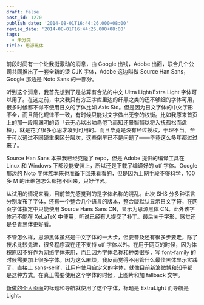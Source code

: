 ```yaml
---
draft: false
post_id: 1270
publish_date: '2014-08-01T16:44:26.000+08:00'
revise_date: '2014-08-01T16:44:26.000+08:00'
tags:
  - 未分类
title: 思源黑体
---
```


前段时间有一个让我挺激动的消息，由 Google 出钱，Adobe 出面，联合几个公司共同推出了一套全新的泛 CJK 字体，Adobe 这边叫做 Source Han Sans，Google 那边是 Noto Sans 的一部分。

听到这个消息，我首先想到了是总算有合法的中文 Ultra Light/Extra Light 字体可以用了。在这之前，中文我只有方正字库里边的纤黑之类的还不够细的字体可用，很多时候都不得不使用日文的字体比如 Axis Std。但是因为日文字体的中文字形不全，而且简化规律不一致，有时候只能对文字做出无奈的权衡。比如我原来首页上的那一段陶渊明的诗「云无心以出岫鸟倦飞而知还景翳翳以将入抚孤松而盘桓」，就是花了很多心思才凑到可用的。而且毕竟是没有经过授权，于理不当。至于可以通过不同磅重来区分层次，这些倒早已不是问题了——毕竟这么多年都过过来了。

Source Han Sans 本来我已经克隆了 repo，但是 Adobe 提供的编译工具在 Linux 和 Windows 下都没能安装上，所以还是下载了编译好的 otf 字体。Google 那边的 Noto 字体族本来也准备下回来看看的，但是因为上网手段不够科学，100 多 M 的压缩包怎么都拖不回来，只好作罢。

从试用的情况来看，目前首先感觉到的是字体名称的混乱。此次 SHS 分多钟语言分别发布了字体，还有一个整合几个语言的版本，整合版默认显示日文字符，在网页字体指定中只能使用 Source Hans Sans CN，显示为思源黑体 CN。此外该字体还不能在 XeLaTeX 中使用，听说已经有人提交了补丁。最后关于字形，感觉还是冬青黑体更好看。

不管怎么样，思源黑体虽然是中文字体的一大步，但要普及还有很多步要走，除了技术比较先进，很多程序现在还不支持 otf 字体以外。在用于网页的时候，因为体积原因不好作为网络字体来用，而且因为字体名称和种类很多，写 font-family 的时候需要加上很多字体。因为这么麻烦，我反而觉得不用管什么最佳黑体显示实践了，直接上 sans-serif，让用户使用自定义的字体，就像目前新浪微博和知乎都是这种方式。在真正需要使用这个字体的时候，上图片和加 fallback 文字。

[新做的个人页面](http://kagami.moe/)的标题和导航就使用了这个字体，标题是 ExtraLight 而导航是 Light。
